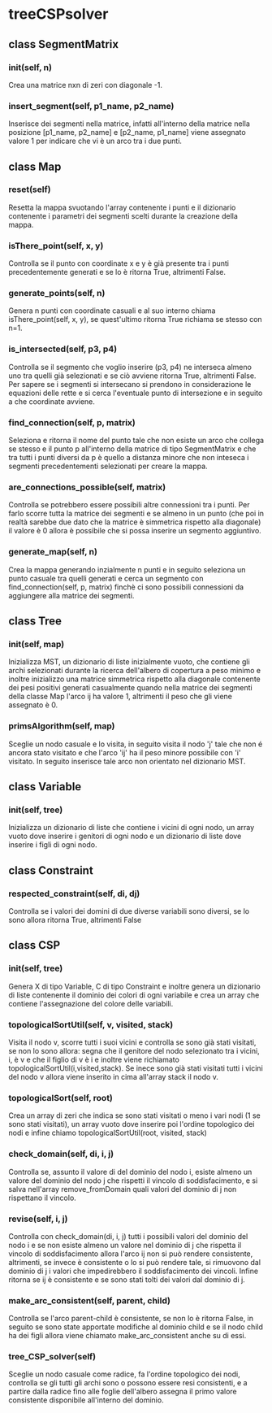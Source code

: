 # treeCSPsolver
## class SegmentMatrix
### __init__(self, n)
Crea una matrice nxn di zeri con diagonale -1.
### insert_segment(self, p1_name, p2_name)
Inserisce dei segmenti nella matrice, infatti all'interno della matrice nella posizione [p1_name, p2_name] e [p2_name, p1_name] viene assegnato valore 1 per indicare che vi è un arco tra i due punti.
## class Map
### reset(self)
Resetta la mappa svuotando l'array contenente i punti e il dizionario contenente i parametri dei segmenti scelti durante la creazione della mappa.
### isThere_point(self, x, y)
Controlla se il punto con coordinate x e y è già presente tra i punti precedentemente generati e se lo è ritorna True, altrimenti False.
### generate_points(self, n)
Genera n punti con coordinate casuali e al suo interno chiama isThere_point(self, x, y), se quest'ultimo ritorna True richiama se stesso con n=1.
### is_intersected(self, p3, p4)
Controlla se il segmento che voglio inserire (p3, p4) ne interseca almeno uno tra quelli già selezionati e se ciò avviene ritorna True, altrimenti False. Per sapere se i segmenti si intersecano si prendono in considerazione le equazioni delle rette e si cerca l'eventuale punto di intersezione e in seguito a che coordinate avviene.
### find_connection(self, p, matrix)
Seleziona e ritorna il nome del punto tale che non esiste un arco che collega se stesso e il punto p all'interno della matrice di tipo SegmentMatrix e che tra tutti i punti diversi da p è quello a distanza minore che non inteseca i segmenti precedentementi selezionati per creare la mappa.
### are_connections_possible(self, matrix)
Controlla se potrebbero essere possibili altre connessioni tra i punti. Per farlo scorre tutta la matrice dei segmenti e se almeno in un punto (che poi in realtà sarebbe due dato che la matrice è simmetrica rispetto alla diagonale) il valore è 0 allora è possibile che si possa inserire un segmento aggiuntivo.
### generate_map(self, n)
Crea la mappa generando inzialmente n punti e in seguito seleziona un punto casuale tra quelli generati e cerca un segmento con find_connection(self, p, matrix) finchè ci sono possibili connessioni da aggiungere alla matrice dei segmenti.
## class Tree
### __init__(self, map)
Inizializza MST, un dizionario di liste inizialmente vuoto, che contiene gli archi selezionati durante la ricerca dell'albero di copertura a peso minimo e inoltre inizializzo una matrice simmetrica rispetto alla diagonale contenente dei pesi positivi generati casualmente quando nella matrice dei segmenti della classe Map l'arco ij ha valore 1, altrimenti il peso che gli viene assegnato è 0.
### primsAlgorithm(self, map)
Sceglie un nodo casuale e lo visita, in seguito visita il nodo 'j' tale che non é ancora stato visitato e che l'arco 'ij' ha il peso minore possibile con 'i' visitato. In seguito inserisce tale arco non orientato nel dizionario MST.
## class Variable 
### __init__(self, tree)
Inizializza un dizionario di liste che contiene i vicini di ogni nodo, un array vuoto dove inserire i genitori di ogni nodo e un dizionario di liste dove inserire i figli di ogni nodo. 
## class Constraint
### respected_constraint(self, di, dj)
Controlla se i valori dei domini di due diverse variabili sono diversi, se lo sono allora ritorna True, altrimenti False
## class CSP
### __init__(self, tree)
Genera X di tipo Variable, C di tipo Constraint e inoltre genera un dizionario di liste contenente il dominio dei colori di ogni variabile e crea un array che contiene l'assegnazione del colore delle variabili.
### topologicalSortUtil(self, v, visited, stack)
Visita il nodo v, scorre tutti i suoi vicini e controlla se sono già stati visitati, se non lo sono allora: segna che il genitore del nodo selezionato tra i vicini, i, è v e che il figlio di v è i e inoltre viene richiamato topologicalSortUtil(i,visited,stack). Se inece sono già stati visitati tutti i vicini del nodo v allora viene inserito in cima all'array stack il nodo v.
### topologicalSort(self, root)
Crea un array di zeri che indica se sono stati visitati o meno i vari nodi (1 se sono stati visitati), un array vuoto dove inserire poi l'ordine topologico dei nodi e infine chiamo topologicalSortUtil(root, visited, stack)
### check_domain(self, di, i, j)
Controlla se, assunto il valore di del dominio del nodo i, esiste almeno un valore del dominio del nodo j che rispetti il vincolo di soddisfacimento, e si salva nell'array remove_fromDomain quali valori del dominio di j non rispettano il vincolo.
### revise(self, i, j)
Controlla con check_domain(di, i, j) tutti i possibili valori del dominio del nodo i e se non esiste almeno un valore nel dominio di j che rispetta il vincolo di soddisfacimento allora l'arco ij non si può rendere consistente, altrimenti, se invece è consistente o lo si può rendere tale, si rimuovono dal dominio di j i valori che impedirebbero il soddisfacimento dei vincoli. Infine ritorna se ij è consistente e se sono stati tolti dei valori dal dominio di j.
### make_arc_consistent(self, parent, child)
Controlla se l'arco parent-child è consistente, se non lo è ritorna False, in seguito se sono state apportate modifiche al dominio child e se il nodo child ha dei figli allora viene chiamato make_arc_consistent anche su di essi.
### tree_CSP_solver(self)
Sceglie un nodo casuale come radice, fa l'ordine topologico dei nodi, controlla se gli tutti gli archi sono o possono essere resi consistenti, e a partire dalla radice fino alle foglie dell'albero assegna il primo valore consistente disponibile all'interno del dominio.
